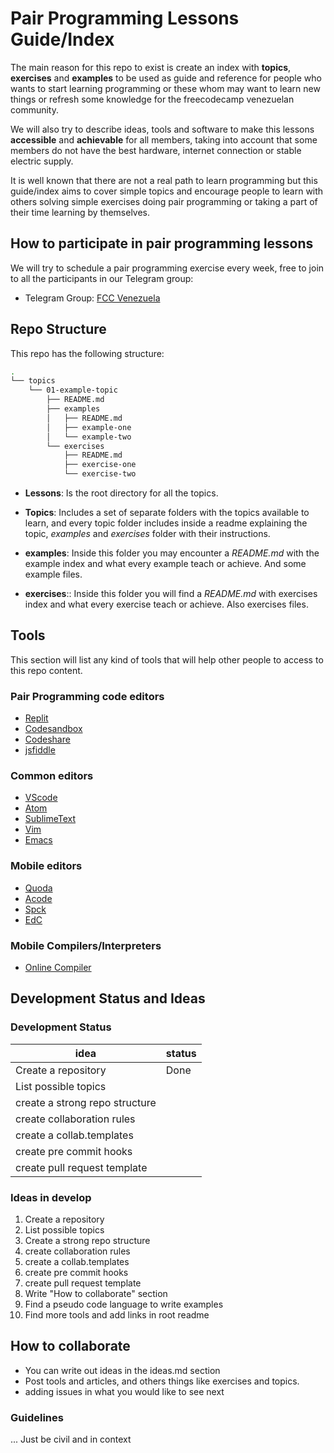 # Pair Programming Lessons Guide/Index

The main reason for this repo to exist is create an index with **topics**, **exercises** and **examples** to be used as guide and reference for people who wants to start learning programming or these whom may want to learn new things or refresh some knowledge for the freecodecamp venezuelan community.

We will also try to describe ideas, tools and software to make this lessons **accessible** and **achievable** for all members, taking into account that some members do not have the best hardware, internet connection or stable electric supply.

It is well known that there are not a real path to learn programming but this guide/index aims to cover simple topics and encourage people to learn with others solving simple exercises doing pair programming or taking a part of their time learning by themselves.

## How to participate in pair programming lessons

We will try to schedule a pair programming exercise every week, free to join to all the participants in our Telegram group:

* Telegram Group: [FCC Venezuela](https://t.me/fccvzla)

## Repo Structure

This repo has the following structure:

``` bash
.
└── topics
    └── 01-example-topic
        ├── README.md
        ├── examples
        │   ├── README.md
        │   ├── example-one
        │   └── example-two
        └── exercises
            ├── README.md
            ├── exercise-one
            └── exercise-two
```

* **Lessons**: Is the root directory for all the topics.

* **Topics**: Includes a set of separate folders with the topics available to learn, and every topic folder includes inside a readme explaining the topic, *examples* and *exercises* folder with their instructions.

* **examples**: Inside this folder you may encounter a *README.md* with the example index and what every example teach or achieve. And some example files.

* **exercises**:: Inside this folder you will find a *README.md* with exercises index and what every exercise teach or achieve. Also exercises files.

## Tools

This section will list any kind of tools that will help other people to access to this repo content.

### Pair Programming code editors

* [Replit](repl.it)
* [Codesandbox](https://codesandbox.io/)
* [Codeshare](https://codeshare.io/)
* [jsfiddle](https:/jsfiddle.net)

### Common editors

* [VScode](https://code.visualstudio.com/)
* [Atom](https://atom.io/)
* [SublimeText](https://www.sublimetext.com/)
* [Vim](https://www.vim.org/)
* [Emacs](https://www.gnu.org/software/emacs/)

### Mobile editors

* [Quoda](https://play.google.com/store/apps/details?id=com.henrythompson.quoda)
* [Acode](https://play.google.com/store/apps/details?id=com.foxdebug.acodefree)
* [Spck](https://play.google.com/store/apps/details?id=io.spck)
* [EdC](https://play.google.com/store/apps/details?id=com.rhmsoft.code)

### Mobile Compilers/Interpreters

* [Online Compiler](https://play.google.com/store/apps/details?id=app.compiler)

## Development Status and Ideas

### Development Status

| idea                           | status |
|--------------------------------|--------|
| Create a repository            | Done   |
| List possible topics           |        |
| create a strong repo structure |        |
| create collaboration rules     |        |
| create a collab.templates      |        |
| create pre commit hooks        |        |
| create pull request template   |        |

### Ideas in develop

1. Create a repository
2. List possible topics
3. Create a strong repo structure
4. create collaboration rules
5. create a collab.templates
6. create pre commit hooks
7. create pull request template
8. Write "How to collaborate" section
9. Find a pseudo code language to write examples
10. Find more tools and add links in root readme

## How to collaborate
- You can write out ideas in the ideas.md section
- Post tools and articles, and others things like exercises and topics.
- adding issues in what you would like to see next
### Guidelines
...
Just be civil and in context
